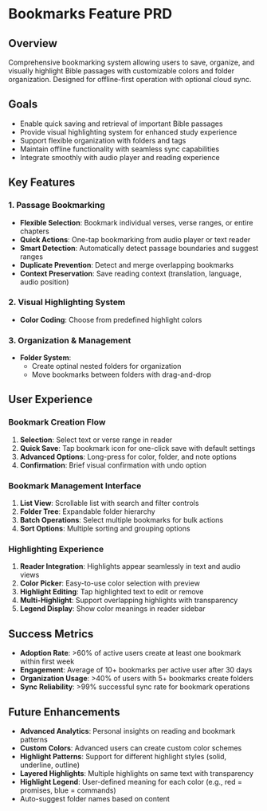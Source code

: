 # Bookmarks Feature PRD

## Overview

Comprehensive bookmarking system allowing users to save, organize, and visually highlight Bible passages with customizable colors and folder organization. Designed for offline-first operation with optional cloud sync.

## Goals

- Enable quick saving and retrieval of important Bible passages
- Provide visual highlighting system for enhanced study experience
- Support flexible organization with folders and tags
- Maintain offline functionality with seamless sync capabilities
- Integrate smoothly with audio player and reading experience

## Key Features

### 1. Passage Bookmarking

- **Flexible Selection**: Bookmark individual verses, verse ranges, or entire chapters
- **Quick Actions**: One-tap bookmarking from audio player or text reader
- **Smart Detection**: Automatically detect passage boundaries and suggest ranges
- **Duplicate Prevention**: Detect and merge overlapping bookmarks
- **Context Preservation**: Save reading context (translation, language, audio position)

### 2. Visual Highlighting System

- **Color Coding**: Choose from predefined highlight colors

### 3. Organization & Management

- **Folder System**:
  - Create optinal nested folders for organization
  - Move bookmarks between folders with drag-and-drop

## User Experience

### Bookmark Creation Flow

1. **Selection**: Select text or verse range in reader
2. **Quick Save**: Tap bookmark icon for one-click save with default settings
3. **Advanced Options**: Long-press for color, folder, and note options
4. **Confirmation**: Brief visual confirmation with undo option

### Bookmark Management Interface

1. **List View**: Scrollable list with search and filter controls
2. **Folder Tree**: Expandable folder hierarchy
3. **Batch Operations**: Select multiple bookmarks for bulk actions
4. **Sort Options**: Multiple sorting and grouping options

### Highlighting Experience

1. **Reader Integration**: Highlights appear seamlessly in text and audio views
2. **Color Picker**: Easy-to-use color selection with preview
3. **Highlight Editing**: Tap highlighted text to edit or remove
4. **Multi-Highlight**: Support overlapping highlights with transparency
5. **Legend Display**: Show color meanings in reader sidebar

## Success Metrics

- **Adoption Rate**: >60% of active users create at least one bookmark within first week
- **Engagement**: Average of 10+ bookmarks per active user after 30 days
- **Organization Usage**: >40% of users with 5+ bookmarks create folders
- **Sync Reliability**: >99% successful sync rate for bookmark operations

## Future Enhancements

- **Advanced Analytics**: Personal insights on reading and bookmark patterns
- **Custom Colors**: Advanced users can create custom color schemes
- **Highlight Patterns**: Support for different highlight styles (solid, underline, outline)
- **Layered Highlights**: Multiple highlights on same text with transparency
- **Highlight Legend**: User-defined meaning for each color (e.g., red = promises, blue = commands)
- Auto-suggest folder names based on content
